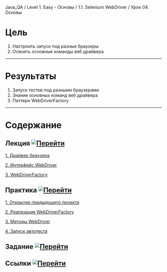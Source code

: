 Java_QA / Level 1. Easy - Основы / 1.1. Selenium WebDriver / Урок 04. Основы

# Цель

1. Настроить запуск под разные браузеры
2. Освоить основные команды веб драйвера

***

# Результаты 

1. Запуск тестов под разными браузерами
2. Знание основных команд веб драйвера
3. Паттерн WebDriverFactory

***

# Содержание

## Лекция [![Перейти](https://img.shields.io/badge/-%D0%9F%D0%B5%D1%80%D0%B5%D0%B9%D1%82%D0%B8-blue)](1.%20Лекция.md)
           
[1. Драйвер браузера](1.%20Лекция.md#1.-Драйвер-браузера)

[2. Интерфейс WebDriver](1.%20Лекция.md#2.-Интерфейс-WebDriver)

[3. WebDriverFactory](1.%20Лекция.md#3.-WebDriverFactory)

## Практика [![Перейти](https://img.shields.io/badge/-%D0%9F%D0%B5%D1%80%D0%B5%D0%B9%D1%82%D0%B8-blue)](2.%20Практика.md)

[1. Открытие предыдущего проекта](2.%20Практика.md#1.-Открытие-предыдущего-проекта)

[2. Реализация WebDriverFactory](2.%20Практика.md#2.-Реализация-WebDriverFactory)

[3. Методы WebDriver](2.%20Практика.md#3.-Методы-WebDriver)

[4. Запуск автотеста](2.%20Практика.md#4.-Запуск-автотеста)

## Задание [![Перейти](https://img.shields.io/badge/-%D0%9F%D0%B5%D1%80%D0%B5%D0%B9%D1%82%D0%B8-blue)](3.%20Задание.md)

## Ссылки [![Перейти](https://img.shields.io/badge/-%D0%9F%D0%B5%D1%80%D0%B5%D0%B9%D1%82%D0%B8-blue)](4.%20Ссылки.md)